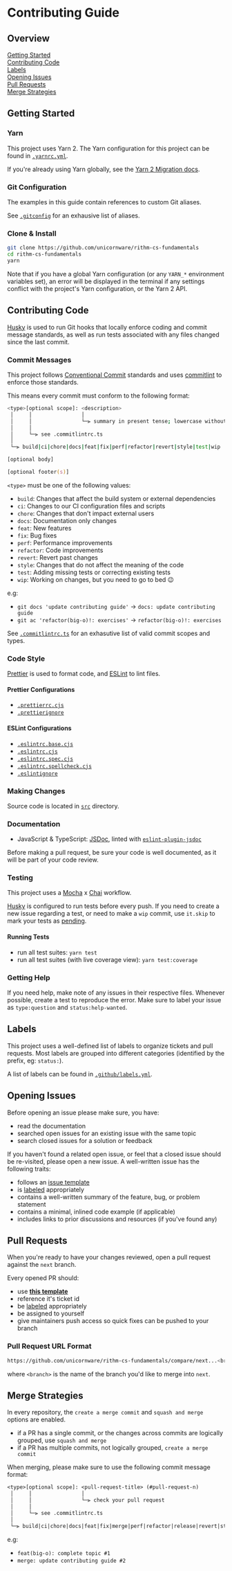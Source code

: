 # Contributing Guide

## Overview

[Getting Started](#getting-started)  
[Contributing Code](#contributing-code)  
[Labels](#labels)  
[Opening Issues](#opening-issues)  
[Pull Requests](#pull-requests)  
[Merge Strategies](#merge-strategies)

## Getting Started

### Yarn

This project uses Yarn 2. The Yarn configuration for this project can be found
in [`.yarnrc.yml`](.yarnrc.yml).

If you're already using Yarn globally, see the [Yarn 2 Migration docs][1].

### Git Configuration

The examples in this guide contain references to custom Git aliases.

See [`.gitconfig`](.github/.gitconfig) for an exhausive list of aliases.

### Clone & Install

```zsh
git clone https://github.com/unicornware/rithm-cs-fundamentals
cd rithm-cs-fundamentals
yarn
```

Note that if you have a global Yarn configuration (or any `YARN_*` environment
variables set), an error will be displayed in the terminal if any settings
conflict with the project's Yarn configuration, or the Yarn 2 API.

## Contributing Code

[Husky][2] is used to run Git hooks that locally enforce coding and commit
message standards, as well as run tests associated with any files changed since
the last commit.

### Commit Messages

This project follows [Conventional Commit][3] standards and uses [commitlint][4]
to enforce those standards.

This means every commit must conform to the following format:

```zsh
<type>[optional scope]: <description>
 │     │                │
 │     │                └─⫸ summary in present tense; lowercase without period at the end
 │     │
 │     └─⫸ see .commitlintrc.ts
 │
 └─⫸ build|ci|chore|docs|feat|fix|perf|refactor|revert|style|test|wip

[optional body]

[optional footer(s)]
```

`<type>` must be one of the following values:

- `build`: Changes that affect the build system or external dependencies
- `ci`: Changes to our CI configuration files and scripts
- `chore`: Changes that don't impact external users
- `docs`: Documentation only changes
- `feat`: New features
- `fix`: Bug fixes
- `perf`: Performance improvements
- `refactor`: Code improvements
- `revert`: Revert past changes
- `style`: Changes that do not affect the meaning of the code
- `test`: Adding missing tests or correcting existing tests
- `wip`: Working on changes, but you need to go to bed :wink:

e.g:

- `git docs 'update contributing guide'` -> `docs: update contributing guide`
- `git ac 'refactor(big-o)!: exercises'` -> `refactor(big-o)!: exercises`

See [`.commitlintrc.ts`](.commitlintrc.ts) for an exhasutive list of valid
commit scopes and types.

### Code Style

[Prettier][5] is used to format code, and [ESLint][6] to lint files.

#### Prettier Configurations

- [`.prettierrc.cjs`](.prettierrc.cjs)
- [`.prettierignore`](.prettierignore)

#### ESLint Configurations

- [`.eslintrc.base.cjs`](.eslintrc.base.cjs)
- [`.eslintrc.cjs`](.eslintrc.cjs)
- [`.eslintrc.spec.cjs`](.eslintrc.spec.cjs)
- [`.eslintrc.spellcheck.cjs`](.eslintrc.spellcheck.cjs)
- [`.eslintignore`](.eslintignore)

### Making Changes

Source code is located in [`src`](src) directory.

### Documentation

- JavaScript & TypeScript: [JSDoc][7], linted with [`eslint-plugin-jsdoc`][8]

Before making a pull request, be sure your code is well documented, as it will
be part of your code review.

### Testing

This project uses a [Mocha][9] x [Chai][10] workflow.

[Husky](#contributing-code) is configured to run tests before every push. If you
need to create a new issue regarding a test, or need to make a `wip` commit, use
`it.skip` to mark your tests as [pending][11].

#### Running Tests

- run all test suites: `yarn test`
- run all test suites (with live coverage view): `yarn test:coverage`

### Getting Help

If you need help, make note of any issues in their respective files. Whenever
possible, create a test to reproduce the error. Make sure to label your issue as
`type:question` and `status:help-wanted`.

## Labels

This project uses a well-defined list of labels to organize tickets and pull
requests. Most labels are grouped into different categories (identified by the
prefix, eg: `status:`).

A list of labels can be found in [`.github/labels.yml`](.github/labels.yml).

## Opening Issues

Before opening an issue please make sure, you have:

- read the documentation
- searched open issues for an existing issue with the same topic
- search closed issues for a solution or feedback

If you haven't found a related open issue, or feel that a closed issue should be
re-visited, please open a new issue. A well-written issue has the following
traits:

- follows an [issue template](.github/ISSUE_TEMPLATE)
- is [labeled](#labels) appropriately
- contains a well-written summary of the feature, bug, or problem statement
- contains a minimal, inlined code example (if applicable)
- includes links to prior discussions and resources (if you've found any)

## Pull Requests

When you're ready to have your changes reviewed, open a pull request against the
`next` branch.

Every opened PR should:

- use [**this template**](.github/PULL_REQUEST_TEMPLATE.md)
- reference it's ticket id
- be [labeled](#labels) appropriately
- be assigned to yourself
- give maintainers push access so quick fixes can be pushed to your branch

### Pull Request URL Format

```zsh
https://github.com/unicornware/rithm-cs-fundamentals/compare/next...<branch>
```

where `<branch>` is the name of the branch you'd like to merge into `next`.

## Merge Strategies

In every repository, the `create a merge commit` and `squash and merge` options
are enabled.

- if a PR has a single commit, or the changes across commits are logically
  grouped, use `squash and merge`
- if a PR has multiple commits, not logically grouped, `create a merge commit`

When merging, please make sure to use the following commit message format:

```txt
<type>[optional scope]: <pull-request-title> (#pull-request-n)
 │     │                │
 │     │                └─⫸ check your pull request
 │     │
 │     └─⫸ see .commitlintrc.ts
 │
 └─⫸ build|ci|chore|docs|feat|fix|merge|perf|refactor|release|revert|style|test
```

e.g:

- `feat(big-o): complete topic #1`
- `merge: update contributing guide #2`

[1]: https://yarnpkg.com/getting-started/migration
[2]: https://github.com/typicode/husky
[3]: https://conventionalcommits.org
[4]: https://github.com/conventional-changelog/commitlint
[5]: https://prettier.io
[6]: https://eslint.org
[7]: https://jsdoc.app
[8]: https://github.com/gajus/eslint-plugin-jsdoc
[9]: https://mochajs.org
[10]: https://chaijs.com
[11]: https://mochajs.org/#inclusive-tests

